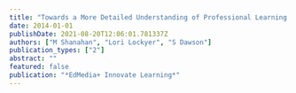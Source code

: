 ```yaml
---
title: "Towards a More Detailed Understanding of Professional Learning Mediated by Educational Tools"
date: 2014-01-01
publishDate: 2021-08-20T12:06:01.781337Z
authors: ["M Shanahan", "Lori Lockyer", "S Dawson"]
publication_types: ["2"]
abstract: ""
featured: false
publication: "*EdMedia+ Innovate Learning*"
---
```



